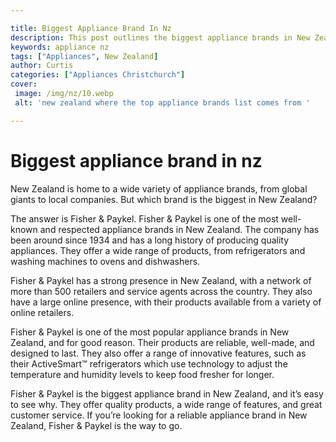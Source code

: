 ```yaml
---

title: Biggest Appliance Brand In Nz
description: This post outlines the biggest appliance brands in New Zealand and why you should read it, so click to find out more!
keywords: appliance nz
tags: ["Appliances", New Zealand]
author: Curtis
categories: ["Appliances Christchurch"]
cover: 
 image: /img/nz/10.webp
 alt: 'new zealand where the top appliance brands list comes from '

---
```


# Biggest appliance brand in nz

New Zealand is home to a wide variety of appliance brands, from global giants to local companies. But which brand is the biggest in New Zealand?

The answer is Fisher & Paykel. Fisher & Paykel is one of the most well-known and respected appliance brands in New Zealand. The company has been around since 1934 and has a long history of producing quality appliances. They offer a wide range of products, from refrigerators and washing machines to ovens and dishwashers.

Fisher & Paykel has a strong presence in New Zealand, with a network of more than 500 retailers and service agents across the country. They also have a large online presence, with their products available from a variety of online retailers.

Fisher & Paykel is one of the most popular appliance brands in New Zealand, and for good reason. Their products are reliable, well-made, and designed to last. They also offer a range of innovative features, such as their ActiveSmart™ refrigerators which use technology to adjust the temperature and humidity levels to keep food fresher for longer.

Fisher & Paykel is the biggest appliance brand in New Zealand, and it’s easy to see why. They offer quality products, a wide range of features, and great customer service. If you’re looking for a reliable appliance brand in New Zealand, Fisher & Paykel is the way to go.